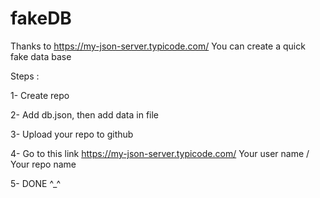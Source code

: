 # fakeDB
Thanks to https://my-json-server.typicode.com/ 
You can create a quick fake data base 

Steps : 

  1- Create repo 
  
  2- Add db.json, then add data in file
  
  3- Upload your repo to github 
  
  4- Go to this link https://my-json-server.typicode.com/ Your user name  / Your repo name
  
  5- DONE ^_^  
  
  
